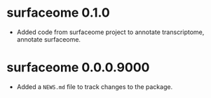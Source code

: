 # surfaceome 0.1.0
* Added code from surfaceome project to annotate transcriptome, annotate surfaceome.

# surfaceome 0.0.0.9000

* Added a `NEWS.md` file to track changes to the package.
